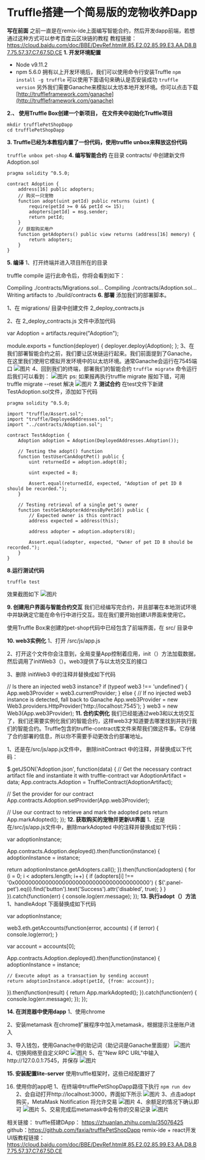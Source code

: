 # Truffle搭建一个简易版的宠物收养Dapp 
**写在前面**
之前一直是在remix-ide上面编写智能合约，然后开发dapp前端，若想通过这种方式可以参考百度云区块链的教程
教程链接：https://cloud.baidu.com/doc/BBE/DevRef.html#.85.E2.02.85.99.E3.AA.D8.B7.75.57.37.C7.67.5D.CE
**1. 开发环境配置**
 - Node v9.11.2
 - npm 5.6.0
 拥有以上开发环境后，我们可以使用命令行安装Truffle
```npm install -g truffle```
可以使用下面语句来确认是否安装成功
```truffle version```
另外我们需要Ganache来模拟以太坊本地开发环境。你可以点击下载[http://truffleframework.com/ganache](http://truffleframework.com/ganache)

**2.、 使用Truffle Box创建一个新项目， 在文件夹中初始化Truffle项目**
```
mkdir trufflePetShopDapp
cd trufflePetShopDapp
```
**3. Truffle已经为本教程内置了一份代码，使用truffle unbox来释放这份代码**

```truffle unbox pet-shop```
**4. 编写智能合约**
 在目录 contracts/ 中创建新文件 Adoption.sol
```
pragma solidity ^0.5.0;

contract Adoption {
    address[16] public adopters;
    // 购买一只宠物
    function adopt(uint petId) public returns (uint) {
        require(petId >= 0 && petId <= 15);
        adopters[petId] = msg.sender;
        return petId;
    }
    // 获取购买用户
    function getAdopters() public view returns (address[16] memory) { 
        return adopters; 
    }
}
````
**5.  编译**
1、打开终端并进入项目所在的目录

truffle compile
运行此命令后，你将会看到如下：

Compiling ./contracts/Migrations.sol...
Compiling ./contracts/Adoption.sol...
Writing artifacts to ./build/contracts
**6. 部署**
添加我们的部署脚本。

1、在 migrations/ 目录中创建文件 2_deploy_contracts.js

2、在 2_deploy_contracts.js 文件中添加代码

var Adoption = artifacts.require("Adoption");

module.exports = function(deployer) {
  deployer.deploy(Adoption);
};
3、在我们部署智能合约之前，我们要让区块链运行起来。我们前面提到了Ganache，在这里我们使用它模拟开发环境中的以太坊环境。通常Ganache会运行在7545端口
![图片](http://agroup-bos.cdn.bcebos.com/3f60fd8ad757916148c46582fbe30ff98cd61426)
4、回到我们的终端，部署我们的智能合约
```truffle migrate```
命令运行后我们可以看到：
![图片](http://agroup-bos.cdn.bcebos.com/2b9be662d36b041ee8f7274cda4c0ed399e71ad6)
ps: 如果报再执行truffle migrate 报如下错，可用truffle migrate --reset 解决
![图片](http://agroup-bos.cdn.bcebos.com/fd4cfdcd4f5fed586338c85d018d3a5b164b5314)
**7. 测试合约**
在test文件下新建TestAdoption.sol文件，添加如下代码
```
pragma solidity ^0.5.0;

import "truffle/Assert.sol";
import "truffle/DeployedAddresses.sol";
import "../contracts/Adoption.sol";

contract TestAdoption {
    Adoption adoption = Adoption(DeployedAddresses.Adoption());

    // Testing the adopt() function
    function testUserCanAdoptPet() public {
        uint returnedId = adoption.adopt(8);

        uint expected = 8;

        Assert.equal(returnedId, expected, "Adoption of pet ID 8 should be recorded.");
    }
    
    // Testing retrieval of a single pet's owner
    function testGetAdopterAddressByPetId() public {
        // Expected owner is this contract
        address expected = address(this);

        address adopter = adoption.adopters(8);

        Assert.equal(adopter, expected, "Owner of pet ID 8 should be recorded.");
    }
}
```
**8.运行测试代码**
```
truffle test
```
效果截图如下
![图片](http://agroup-bos.cdn.bcebos.com/4cc18b9b30c4ba228e628da3f77a90bfc5ed07f4)

**9. 创建用户界面与智能合约交互**
我们已经编写完合约，并且部署在本地测试环境中并缺确定它能在命令行中进行交互。现在我们要开始创建UI界面来使用它。

使用Truffle Box来创建的pet-shop代码中已经包含了前端界面，在 src/ 目录中

**10. web3实例化**
1、打开 /src/js/app.js

2、打开这个文件你会注意到，全局变量App控制着应用，init（）方法加载数据，然后调用了initWeb3（）。web3提供了与以太坊交互的接口

3、删除 initWeb3 中的注释并替换成如下代码

// Is there an injected web3 instance? 
if (typeof web3 !== 'undefined') {
  App.web3Provider = web3.currentProvider; 
} else { 
// If no injected web3 instance is detected, fall back to Ganache
  App.web3Provider = new Web3.providers.HttpProvider('http://localhost:7545'); 
}
web3 = new Web3(App.web3Provider);
**11. 合约实例化**
我们已经能通过web3和以太坊交互了，我们还需要实例化我们的智能合约，这样web3才知道要去哪里找到并执行我们的智能合约。Truffle包含的truffle-contract库文件来帮我们做这件事。它存储了合约部署的信息，所以你不需要手动更改合约部署地址。

1、还是在/src/js/app.js文件中， 删除initContract 中的注释，并替换成以下代码：

$.getJSON('Adoption.json', function(data) {
  // Get the necessary contract artifact file and instantiate it with truffle-contract
  var AdoptionArtifact = data;
  App.contracts.Adoption = TruffleContract(AdoptionArtifact);

  // Set the provider for our contract
  App.contracts.Adoption.setProvider(App.web3Provider);

  // Use our contract to retrieve and mark the adopted pets
  return App.markAdopted();
});
**12. 获取购买的宠物并更新UI界面**
1、还是在/src/js/app.js文件中，删除markAdopted 中的注释并替换成如下代码：

var adoptionInstance;

App.contracts.Adoption.deployed().then(function(instance) {
  adoptionInstance = instance;

  return adoptionInstance.getAdopters.call();
}).then(function(adopters) {
  for (i = 0; i < adopters.length; i++) {
    if (adopters[i] !== '0x0000000000000000000000000000000000000000') {
      $('.panel-pet').eq(i).find('button').text('Success').attr('disabled', true);
    }
  }
}).catch(function(err) {
  console.log(err.message);
}); 
**13. 执行adopt（）方法**
1、handleAdopt 下面替换成如下代码

var adoptionInstance;

web3.eth.getAccounts(function(error, accounts) {
  if (error) {
    console.log(error);
  }

  var account = accounts[0];

  App.contracts.Adoption.deployed().then(function(instance) {
    adoptionInstance = instance;

    // Execute adopt as a transaction by sending account
    return adoptionInstance.adopt(petId, {from: account});
  }).then(function(result) {
    return App.markAdopted();
  }).catch(function(err) {
    console.log(err.message);
  });
});

**14. 在浏览器中使用dapp**
1、使用chrome

2、安装metamask
在chrome扩展程序中加入metamask，根据提示注册账户进入

3、导入钱包，使用Ganache中的助记词（助记词是Ganache里面提）
![图片](http://agroup-bos.cdn.bcebos.com/9ceb91b1c79d8e95dfb134c47d254bf8e8ee5edb)
4、切换网络至自定义RPC
![图片](http://agroup-bos.cdn.bcebos.com/3c0ae7af248dcc8a854c08abaf53ece5edb76a2b)
5、在"New RPC URL"中输入http://127.0.0.1:7545，并保存
![图片](http://agroup-bos.cdn.bcebos.com/8575817a380751ede85a66bc782b998861860014)

**15. 安装配置lite-server**
使用truffle框架时，这些已经配置好了

16. 使用你的app吧
1、在终端中trufflePetShopDapp路径下执行
```npm run dev```
2、会自动打开http://localhost:3000，界面如下所示
![图片](http://agroup-bos.cdn.bcebos.com/da25287f01d72db6d8b2d7fab58afb4759677a8a)
3、点击adopt购买，MetaMask Notification 将允许交易
![图片](http://agroup-bos.cdn.bcebos.com/9498399254b34ceb685614e83f248c6b18b37df9)
4、余额足的情况下确认即可
![图片](http://agroup-bos.cdn.bcebos.com/7082721d2fdea7892b5ad46fdceb68461dbab83b)
5、交易完成后metamask中会有你的交易记录
![图片](http://agroup-bos.cdn.bcebos.com/e6b55a4f194fcae2cc5e88c6ba1d15fa84d7af7c)

相关链接：
truffle搭建DApp： https://zhuanlan.zhihu.com/p/35076425
github：https://github.com/faxia/trufflePetShopDapp
remix-ide + react开发UI版教程链接：https://cloud.baidu.com/doc/BBE/DevRef.html#.85.E2.02.85.99.E3.AA.D8.B7.75.57.37.C7.67.5D.CE